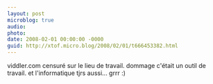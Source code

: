 ```yaml
---
layout: post
microblog: true
audio: 
photo: 
date: 2008-02-01 00:00:00 -0000
guid: http://xtof.micro.blog/2008/02/01/t666453382.html
---
```

viddler.com censuré sur le lieu de travail. dommage c'était un outil de travail. et l'informatique tjrs aussi... grrr :)
